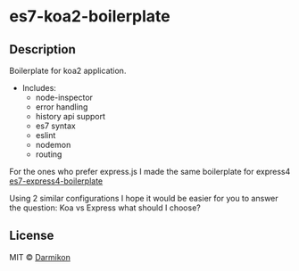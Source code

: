 # es7-koa2-boilerplate

## Description
Boilerplate for koa2 application.
- Includes:
    + node-inspector
    + error handling
    + history api support
    + es7 syntax
    + eslint
    + nodemon
    + routing

For the ones who prefer express.js I made the same boilerplate for express4 </br>
[es7-express4-boilerplate](https://github.com/Darmikon/es7-express4-boilerplate)</br>

Using 2 similar configurations I hope it would be easier for you to answer the question:
Koa vs Express what should I choose?

## License

MIT &copy; [Darmikon](https://github.com/darmikon)
